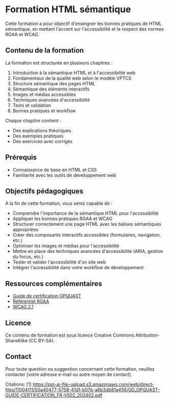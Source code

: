 # Formation HTML sémantique

Cette formation a pour objectif d'enseigner les bonnes pratiques de HTML sémantique, en mettant l'accent sur l'accessibilité et le respect des normes RGAA et WCAG.

## Contenu de la formation

La formation est structurée en plusieurs chapitres :

1. Introduction à la sémantique HTML et à l'accessibilité web
2. Fondamentaux de la qualité web selon le modèle VPTCS
3. Structure sémantique des pages HTML
4. Sémantique des éléments interactifs
5. Images et médias accessibles
6. Techniques avancées d'accessibilité
7. Tests et validation
8. Bonnes pratiques et workflow

Chaque chapitre contient :
- Des explications théoriques
- Des exemples pratiques
- Des exercices avec corrigés

## Prérequis

- Connaissance de base en HTML et CSS
- Familiarité avec les outils de développement web

## Objectifs pédagogiques

À la fin de cette formation, vous serez capable de :

- Comprendre l'importance de la sémantique HTML pour l'accessibilité
- Appliquer les bonnes pratiques RGAA et WCAG
- Structurer correctement une page HTML avec les balises sémantiques appropriées
- Créer des composants interactifs accessibles (formulaires, navigation, etc.)
- Optimiser les images et médias pour l'accessibilité
- Mettre en place des techniques avancées d'accessibilité (ARIA, gestion du focus, etc.)
- Tester et valider l'accessibilité d'un site web
- Intégrer l'accessibilité dans votre workflow de développement

## Ressources complémentaires

- [Guide de certification OPQUAST](lien_vers_le_guide)
- [Référentiel RGAA](https://www.numerique.gouv.fr/publications/rgaa-accessibilite/)
- [WCAG 2.1](https://www.w3.org/TR/WCAG21/)

## Licence

Ce contenu de formation est sous licence Creative Commons Attribution-ShareAlike (CC BY-SA).

## Contact

Pour toute question ou suggestion concernant cette formation, veuillez contacter [votre adresse e-mail ou autre moyen de contact].

Citations:
[1] https://ppl-ai-file-upload.s3.amazonaws.com/web/direct-files/11004111/50a40477-5758-41d1-b07b-a6b3db81a456/GD_OPQUAST-GUIDE-CERTIFICATION_FR-V502_202402.pdf
